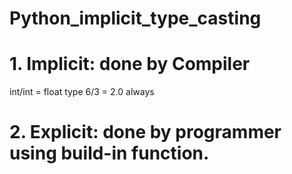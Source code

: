 # Python_implicit_type_casting
# 1. Implicit: done by Compiler     
int/int = float type
6/3 = 2.0 always



# 2. Explicit: done by programmer using build-in function.
